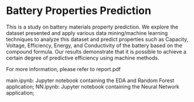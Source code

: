 # Battery Properties Prediction

This is a study on battery materials property prediction. We explore the dataset presented and apply various data mining/machine learning techniques to analyze this dataset and predict properties such as Capacity, Voltage, Efficiency, Energy, and Conductivity of the battery based on the compound formula. Our results demonstrate that it is possible to achieve a certain degree of predictive efficiency using machine methods.

For more information, please refer to report.pdf

main.ipynb: Jupyter notebook containing the EDA and Random Forest application;
NN.ipynb: Jupyter notebook containing the Neural Network application;